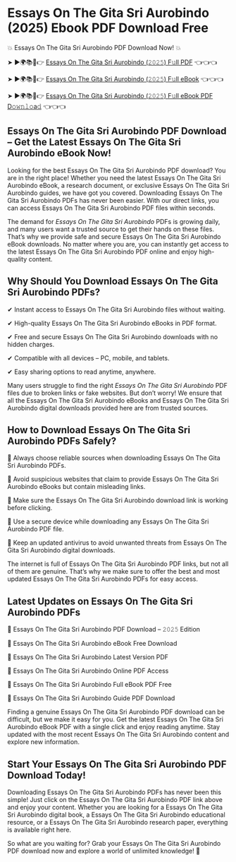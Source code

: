 # Essays On The Gita Sri Aurobindo (2025) Ebook PDF Download Free

💥 Essays On The Gita Sri Aurobindo PDF Download Now! 💥

➤ ►🌍📚📱👉 [Essays On The Gita Sri Aurobindo (𝟸𝟶𝟸𝟻) F𝚞ll PDF](https://getpdf.xyz/essays-on-the-gita-sri-aurobindo) 👈👈👈


➤ ►🌍📚📱👉 [Essays On The Gita Sri Aurobindo (𝟸𝟶𝟸𝟻) F𝚞ll eBook](https://getpdf.xyz/essays-on-the-gita-sri-aurobindo) 👈👈👈


➤ ►🌍📚📱👉 [Essays On The Gita Sri Aurobindo (𝟸𝟶𝟸𝟻) F𝚞ll eBook PDF D𝚘𝚠𝚗𝚕𝚘a𝚍](https://getpdf.xyz/essays-on-the-gita-sri-aurobindo) 👈👈👈


## Essays On The Gita Sri Aurobindo PDF Download – Get the Latest Essays On The Gita Sri Aurobindo eBook Now!

Looking for the best Essays On The Gita Sri Aurobindo PDF download? You are in the right place! Whether you need the latest Essays On The Gita Sri Aurobindo eBook, a research document, or exclusive Essays On The Gita Sri Aurobindo guides, we have got you covered. Downloading Essays On The Gita Sri Aurobindo PDFs has never been easier. With our direct links, you can access Essays On The Gita Sri Aurobindo PDF files within seconds.

The demand for *Essays On The Gita Sri Aurobindo* PDFs is growing daily, and many users want a trusted source to get their hands on these files. That’s why we provide safe and secure Essays On The Gita Sri Aurobindo eBook downloads. No matter where you are, you can instantly get access to the latest Essays On The Gita Sri Aurobindo PDF online and enjoy high-quality content.

## Why Should You Download Essays On The Gita Sri Aurobindo PDFs?

✔ Instant access to Essays On The Gita Sri Aurobindo files without waiting.

✔ High-quality Essays On The Gita Sri Aurobindo eBooks in PDF format.

✔ Free and secure Essays On The Gita Sri Aurobindo downloads with no hidden charges.

✔ Compatible with all devices – PC, mobile, and tablets.

✔ Easy sharing options to read anytime, anywhere.

Many users struggle to find the right *Essays On The Gita Sri Aurobindo* PDF files due to broken links or fake websites. But don’t worry! We ensure that all the Essays On The Gita Sri Aurobindo eBooks and Essays On The Gita Sri Aurobindo digital downloads provided here are from trusted sources.

## How to Download Essays On The Gita Sri Aurobindo PDFs Safely?

📌 Always choose reliable sources when downloading Essays On The Gita Sri Aurobindo PDFs.

📌 Avoid suspicious websites that claim to provide Essays On The Gita Sri Aurobindo eBooks but contain misleading links.

📌 Make sure the Essays On The Gita Sri Aurobindo download link is working before clicking.

📌 Use a secure device while downloading any Essays On The Gita Sri Aurobindo PDF file.

📌 Keep an updated antivirus to avoid unwanted threats from Essays On The Gita Sri Aurobindo digital downloads.

The internet is full of Essays On The Gita Sri Aurobindo PDF links, but not all of them are genuine. That’s why we make sure to offer the best and most updated Essays On The Gita Sri Aurobindo PDFs for easy access.

## Latest Updates on Essays On The Gita Sri Aurobindo PDFs

🔹 Essays On The Gita Sri Aurobindo PDF Download – 𝟸𝟶𝟸𝟻 Edition

🔹 Essays On The Gita Sri Aurobindo eBook Free Download

🔹 Essays On The Gita Sri Aurobindo Latest Version PDF

🔹 Essays On The Gita Sri Aurobindo Online PDF Access

🔹 Essays On The Gita Sri Aurobindo Full eBook PDF Free

🔹 Essays On The Gita Sri Aurobindo Guide PDF Download

Finding a genuine Essays On The Gita Sri Aurobindo PDF download can be difficult, but we make it easy for you. Get the latest Essays On The Gita Sri Aurobindo eBook PDF with a single click and enjoy reading anytime. Stay updated with the most recent Essays On The Gita Sri Aurobindo content and explore new information.

## Start Your Essays On The Gita Sri Aurobindo PDF Download Today!

Downloading Essays On The Gita Sri Aurobindo PDFs has never been this simple! Just click on the Essays On The Gita Sri Aurobindo PDF link above and enjoy your content. Whether you are looking for a Essays On The Gita Sri Aurobindo digital book, a Essays On The Gita Sri Aurobindo educational resource, or a Essays On The Gita Sri Aurobindo research paper, everything is available right here.

So what are you waiting for? Grab your Essays On The Gita Sri Aurobindo PDF download now and explore a world of unlimited knowledge! 🚀